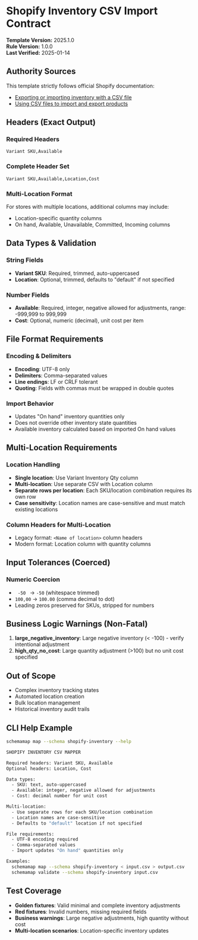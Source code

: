# Shopify Inventory CSV Import Contract

**Template Version:** 2025.1.0  
**Rule Version:** 1.0.0  
**Last Verified:** 2025-01-14  

## Authority Sources

This template strictly follows official Shopify documentation:

- [Exporting or importing inventory with a CSV file](https://help.shopify.com/en/manual/products/inventory/getting-started-with-inventory/inventory-csv)
- [Using CSV files to import and export products](https://help.shopify.com/en/manual/products/import-export/using-csv)

## Headers (Exact Output)

### Required Headers
```csv
Variant SKU,Available
```

### Complete Header Set
```csv
Variant SKU,Available,Location,Cost
```

### Multi-Location Format
For stores with multiple locations, additional columns may include:
- Location-specific quantity columns
- On hand, Available, Unavailable, Committed, Incoming columns

## Data Types & Validation

### String Fields
- **Variant SKU**: Required, trimmed, auto-uppercased
- **Location**: Optional, trimmed, defaults to "default" if not specified

### Number Fields
- **Available**: Required, integer, negative allowed for adjustments, range: -999,999 to 999,999
- **Cost**: Optional, numeric (decimal), unit cost per item

## File Format Requirements

### Encoding & Delimiters
- **Encoding**: UTF-8 only
- **Delimiters**: Comma-separated values
- **Line endings**: LF or CRLF tolerant
- **Quoting**: Fields with commas must be wrapped in double quotes

### Import Behavior
- Updates "On hand" inventory quantities only
- Does not override other inventory state quantities
- Available inventory calculated based on imported On hand values

## Multi-Location Requirements

### Location Handling
- **Single location**: Use Variant Inventory Qty column
- **Multi-location**: Use separate CSV with Location column
- **Separate rows per location**: Each SKU/location combination requires its own row
- **Case sensitivity**: Location names are case-sensitive and must match existing locations

### Column Headers for Multi-Location
- Legacy format: `<Name of location>` column headers
- Modern format: Location column with quantity columns

## Input Tolerances (Coerced)

### Numeric Coercion
- `  -50  ` → `-50` (whitespace trimmed)
- `100,00` → `100.00` (comma decimal to dot)
- Leading zeros preserved for SKUs, stripped for numbers

## Business Logic Warnings (Non-Fatal)

1. **large_negative_inventory**: Large negative inventory (< -100) - verify intentional adjustment
2. **high_qty_no_cost**: Large quantity adjustment (>100) but no unit cost specified

## Out of Scope

- Complex inventory tracking states
- Automated location creation
- Bulk location management
- Historical inventory audit trails

## CLI Help Example

```bash
schemamap map --schema shopify-inventory --help

SHOPIFY INVENTORY CSV MAPPER

Required headers: Variant SKU, Available
Optional headers: Location, Cost

Data types:
  - SKU: text, auto-uppercased
  - Available: integer, negative allowed for adjustments
  - Cost: decimal number for unit cost

Multi-location:
  - Use separate rows for each SKU/location combination
  - Location names are case-sensitive
  - Defaults to "default" location if not specified

File requirements:
  - UTF-8 encoding required
  - Comma-separated values
  - Import updates "On hand" quantities only

Examples:
  schemamap map --schema shopify-inventory < input.csv > output.csv
  schemamap validate --schema shopify-inventory input.csv
```

## Test Coverage

- **Golden fixtures**: Valid minimal and complete inventory adjustments
- **Red fixtures**: Invalid numbers, missing required fields
- **Business warnings**: Large negative adjustments, high quantity without cost
- **Multi-location scenarios**: Location-specific inventory updates